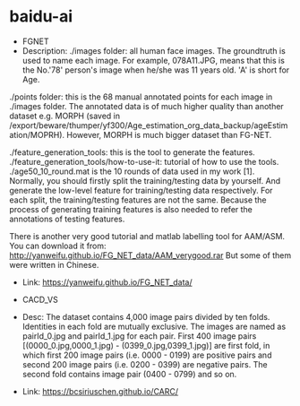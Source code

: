 # baidu-ai

- FGNET
 - Description: 
./images folder: all human face images. The groundtruth is used to name each image. For example, 078A11.JPG, means that this is the No.'78' person's image when he/she was 11 years old. 'A' is short for Age.

./points folder: this is the 68 manual annotated points for each image in ./images folder.
The annotated data is of much higher quality than another dataset e.g. MORPH (saved in /export/beware/thumper/yf300/Age_estimation_org_data_backup/ageEstimation/MOPRH). However, MORPH is much bigger dataset than FG-NET.

./feature_generation_tools: this is the tool to generate the features. 
./feature_generation_tools/how-to-use-it: tutorial of how to use the tools. 
./age50_10_round.mat is the 10 rounds of data used in my work [1]. 
Normally, you should firstly split the training/testing data by yourself. And generate the low-level feature for training/testing data respectively. For each split, the training/testing features are not the same. Because the process of generating training features is also needed to refer the annotations of testing features. 


There is another very good tutorial and matlab labelling tool for AAM/ASM. You can download it from: 
http://yanweifu.github.io/FG_NET_data/AAM_verygood.rar 
But some of them were written in Chinese. 
 - Link: https://yanweifu.github.io/FG_NET_data/

- CACD_VS
 - Desc: The dataset contains 4,000 image pairs divided by ten folds. Identities in each fold are mutually exclusive. The images are named as pairId_0.jpg and pairId_1.jpg for each pair. First 400 image pairs [(0000_0.jpg,0000_1.jpg) - (0399_0.jpg,0399_1.jpg)] are first fold, in which first 200 image pairs (i.e. 0000 - 0199) are positive pairs and second 200 image pairs (i.e. 0200 - 0399) are negative pairs. The second fold contains image pair (0400 - 0799) and so on.
 - Link: https://bcsiriuschen.github.io/CARC/